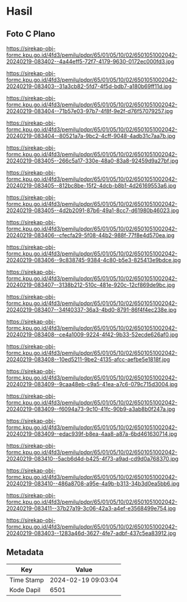 # Hasil

## Foto C Plano

https://sirekap-obj-formc.kpu.go.id/4fd3/pemilu/pdpr/65/01/05/10/02/6501051002042-20240219-083402--4a44eff5-72f7-4179-9630-0172ec000fd3.jpg

https://sirekap-obj-formc.kpu.go.id/4fd3/pemilu/pdpr/65/01/05/10/02/6501051002042-20240219-083403--31a3cb82-5fd7-4f5d-bdb7-a180b69ff11d.jpg

https://sirekap-obj-formc.kpu.go.id/4fd3/pemilu/pdpr/65/01/05/10/02/6501051002042-20240219-083404--71b57e03-97b7-4f8f-9e2f-d76f57079257.jpg

https://sirekap-obj-formc.kpu.go.id/4fd3/pemilu/pdpr/65/01/05/10/02/6501051002042-20240219-083404--80521a7a-9bc2-4cff-9048-4adb31c7aa7b.jpg

https://sirekap-obj-formc.kpu.go.id/4fd3/pemilu/pdpr/65/01/05/10/02/6501051002042-20240219-083405--266c5a17-330e-48a0-83a8-92459d9a27bf.jpg

https://sirekap-obj-formc.kpu.go.id/4fd3/pemilu/pdpr/65/01/05/10/02/6501051002042-20240219-083405--812bc8be-15f2-4dcb-b8b1-4d26169553a6.jpg

https://sirekap-obj-formc.kpu.go.id/4fd3/pemilu/pdpr/65/01/05/10/02/6501051002042-20240219-083405--4d2b2091-87b6-49a1-8cc7-d61980b46023.jpg

https://sirekap-obj-formc.kpu.go.id/4fd3/pemilu/pdpr/65/01/05/10/02/6501051002042-20240219-083406--cfecfa29-5f08-44b2-988f-77f8e4d570ea.jpg

https://sirekap-obj-formc.kpu.go.id/4fd3/pemilu/pdpr/65/01/05/10/02/6501051002042-20240219-083406--9c838745-9384-4c80-b5e3-825413e9bdce.jpg

https://sirekap-obj-formc.kpu.go.id/4fd3/pemilu/pdpr/65/01/05/10/02/6501051002042-20240219-083407--3138b212-510c-481e-920c-12cf869de9bc.jpg

https://sirekap-obj-formc.kpu.go.id/4fd3/pemilu/pdpr/65/01/05/10/02/6501051002042-20240219-083407--34f40337-36a3-4bd0-8791-86f4f4ec238e.jpg

https://sirekap-obj-formc.kpu.go.id/4fd3/pemilu/pdpr/65/01/05/10/02/6501051002042-20240219-083408--ce4a1009-9224-4f42-9b33-52ecde626af0.jpg

https://sirekap-obj-formc.kpu.go.id/4fd3/pemilu/pdpr/65/01/05/10/02/6501051002042-20240219-083408--10ed5211-9be2-4135-afcc-aefbe5e1818f.jpg

https://sirekap-obj-formc.kpu.go.id/4fd3/pemilu/pdpr/65/01/05/10/02/6501051002042-20240219-083409--9caa48eb-c9a5-41ea-a7c6-079c715d3004.jpg

https://sirekap-obj-formc.kpu.go.id/4fd3/pemilu/pdpr/65/01/05/10/02/6501051002042-20240219-083409--f6094a73-9c10-41fc-90b9-a3ab8b0f247a.jpg

https://sirekap-obj-formc.kpu.go.id/4fd3/pemilu/pdpr/65/01/05/10/02/6501051002042-20240219-083409--edac939f-b8ea-4aa8-a87a-6bd461630714.jpg

https://sirekap-obj-formc.kpu.go.id/4fd3/pemilu/pdpr/65/01/05/10/02/6501051002042-20240219-083410--5acb6d4d-b425-4f73-a9ad-cd9d0a768370.jpg

https://sirekap-obj-formc.kpu.go.id/4fd3/pemilu/pdpr/65/01/05/10/02/6501051002042-20240219-083410--486a8708-a95e-4a9b-b313-34b3d0ea5bb6.jpg

https://sirekap-obj-formc.kpu.go.id/4fd3/pemilu/pdpr/65/01/05/10/02/6501051002042-20240219-083411--37b27a19-3c06-42a3-a4ef-e3568499e754.jpg

https://sirekap-obj-formc.kpu.go.id/4fd3/pemilu/pdpr/65/01/05/10/02/6501051002042-20240219-083403--1283a46d-3627-4fe7-adbf-437c5ea83912.jpg


## Metadata

| Key        | Value               |
| ---------- | ------------------- |
| Time Stamp | 2024-02-19 09:03:04 |
| Kode Dapil | 6501                |



